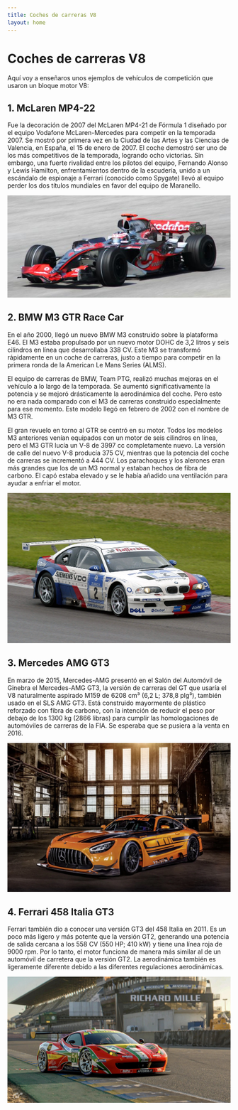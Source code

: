 ```yaml
---
title: Coches de carreras V8 
layout: home
---
```

# Coches de carreras V8

Aquí voy a enseñaros unos ejemplos de vehículos de competición que usaron un bloque motor V8:

## 1. McLaren MP4-22

Fue la decoración de 2007 del McLaren MP4-21 de Fórmula 1 diseñado por el equipo Vodafone McLaren-Mercedes para competir en la temporada 2007. Se mostró por primera vez en la Ciudad de las Artes y las Ciencias de Valencia, en España, el 15 de enero de 2007. El coche demostró ser uno de los más competitivos de la temporada, logrando ocho victorias. Sin embargo, una fuerte rivalidad entre los pilotos del equipo, Fernando Alonso y Lewis Hamilton, enfrentamientos dentro de la escudería, unido a un escándalo de espionaje a Ferrari (conocido como Spygate) llevó al equipo perder los dos títulos mundiales en favor del equipo de Maranello.

![mclaren](Fernando_Alonso_2007_2.jpg)


## 2. BMW M3 GTR Race Car



En el año 2000, llegó un nuevo BMW M3 construido sobre la plataforma E46. El M3 estaba propulsado por un nuevo motor DOHC de 3,2 litros y seis cilindros en línea que desarrollaba 338 CV. Este M3 se transformó rápidamente en un coche de carreras, justo a tiempo para competir en la primera ronda de la American Le Mans Series (ALMS).

El equipo de carreras de BMW, Team PTG, realizó muchas mejoras en el vehículo a lo largo de la temporada. Se aumentó significativamente la potencia y se mejoró drásticamente la aerodinámica del coche. Pero esto no era nada comparado con el M3 de carreras construido especialmente para ese momento. Este modelo llegó en febrero de 2002 con el nombre de M3 GTR.

El gran revuelo en torno al GTR se centró en su motor. Todos los modelos M3 anteriores venían equipados con un motor de seis cilindros en línea, pero el M3 GTR lucía un V-8 de 3997 cc completamente nuevo. La versión de calle del nuevo V-8 producía 375 CV, mientras que la potencia del coche de carreras se incrementó a 444 CV. Los parachoques y los alerones eran más grandes que los de un M3 normal y estaban hechos de fibra de carbono. El capó estaba elevado y se le había añadido una ventilación para ayudar a enfriar el motor. 

![BMW](BMW-M3-GTR-2001-3.jpg)

## 3. Mercedes AMG GT3



En marzo de 2015, Mercedes-AMG presentó en el Salón del Automóvil de Ginebra el Mercedes-AMG GT3, la versión de carreras del GT que usaría el V8 naturalmente aspirado M159 de 6208 cm³ (6,2 L; 378,8 plg³), también usado en el SLS AMG GT3. Está construido mayormente de plástico reforzado con fibra de carbono, con la intención de reducir el peso por debajo de los 1300 kg (2866 libras) para cumplir las homologaciones de automóviles de carreras de la FIA. Se esperaba que se pusiera a la venta en 2016.

![AMG](presentacion-mercedes-amg-gt3-2020-201958538-1561284246_6.webp)


## 4. Ferrari 458 Italia GT3



Ferrari también dio a conocer una versión GT3 del 458 Italia en 2011. Es un poco más ligero y más potente que la versión GT2, generando una potencia de salida cercana a los 558 CV (550 HP; 410 kW) y tiene una línea roja de 9000 rpm. Por lo tanto, el motor funciona de manera más similar al de un automóvil de carretera que la versión GT2. La aerodinámica también es ligeramente diferente debido a las diferentes regulaciones aerodinámicas.

![Ferrari](52129125291_2ba7cd26c4_h.jpg)
